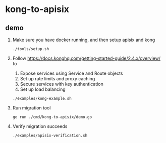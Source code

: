 # kong-to-apisix

## demo

1. Make sure you have docker running, and then setup apisix and kong
    ```shell
    ./tools/setup.sh
    ```

2. Follow https://docs.konghq.com/getting-started-guide/2.4.x/overview/ to
   1. Expose services using Service and Route objects
   2. Set up rate limits and proxy caching
   3. Secure services with key authentication
   4. Set up load balancing
    ```shell
    ./examples/kong-example.sh
    ```

3. Run migration tool
    ```shell
    go run ./cmd/kong-to-apisix/demo.go
    ```

4. Verify migration succeeds
    ```shell
    ./examples/apisix-verification.sh
    ```

